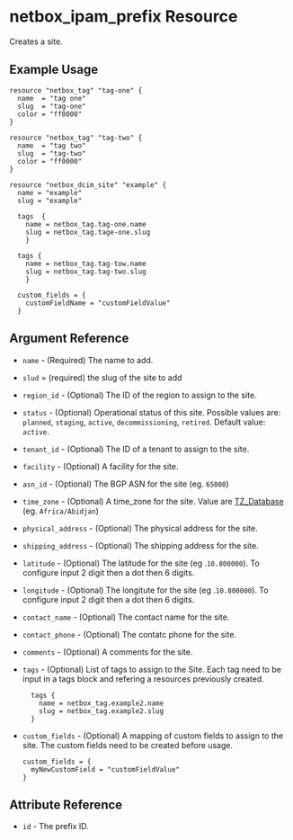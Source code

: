 # netbox_ipam_prefix Resource

Creates a site.

## Example Usage

```hcl
resource "netbox_tag" "tag-one" {
  name  = "tag one"
  slug  = "tag-one"
  color = "ff0000"
}

resource "netbox_tag" "tag-two" {
  name  = "tag two"
  slug  = "tag-two"
  color = "ff0000"
}

resource "netbox_dcim_site" "example" {
  name = "example"
  slug = "example"
  
  tags  {
    name = netbox_tag.tag-one.name
    slug = netbox_tag.tage-one.slug
    }

  tags {
    name = netbox_tag.tag-tow.name
    slug = netbox_tag.tag-two.slug
    }

  custom_fields = {
    customFieldName = "customFieldValue"
  }
```

## Argument Reference

* `name` - (Required) The name to add.
  
* `slud` = (required) the slug of the site to add
  
* `region_id` - (Optional) The ID of the region to assign to the site.
  
* `status` - (Optional) Operational status of this site. Possible values are: `planned`, `staging`, `active`, `decommissioning`, `retired`. Default value: `active`.
  
* `tenant_id` - (Optional) The ID of a tenant to assign to the site.
  
* `facility` - (Optional) A facility for the site.

* `asn_id` - (Optional) The BGP ASN for the site (eg. `65000`)

* `time_zone` - (Optional) A time_zone for the site. Value are [TZ_Database](https://en.wikipedia.org/wiki/List_of_tz_database_time_zones) (eg. `Africa/Abidjan`)
  
* `physical_address` - (Optional) The physical address for the site.

* `shipping_address` - (Optional) The shipping address for the site.

* `latitude` - (Optional) The latitude for the site (eg .`10.800000`). To configure input 2 digit then a dot then 6 digits.

* `longitude` - (Optional) The longitute for the site (eg .`10.800000`). To configure input 2 digit then a dot then 6 digits.

* `contact_name` - (Optional) The contact name for the site.

* `contact_phone` - (Optional) The contatc phone for the site.

* `comments` - (Optional) A comments for the site.
  
* `tags` - (Optional) List of tags to assign to the Site. Each tag need to be input in a tags block and refering a resources previously created.
  ```
    tags {
      name = netbox_tag.example2.name
      slug = netbox_tag.example2.slug
    }
  ```

* `custom_fields` - (Optional) A mapping of custom fields to assign to the site. The custom fields need to be created before usage.
  ```
  custom_fields = {
    myNewCustomField = "customFieldValue"
  }
  ```

## Attribute Reference

* `id` - The prefix ID.
